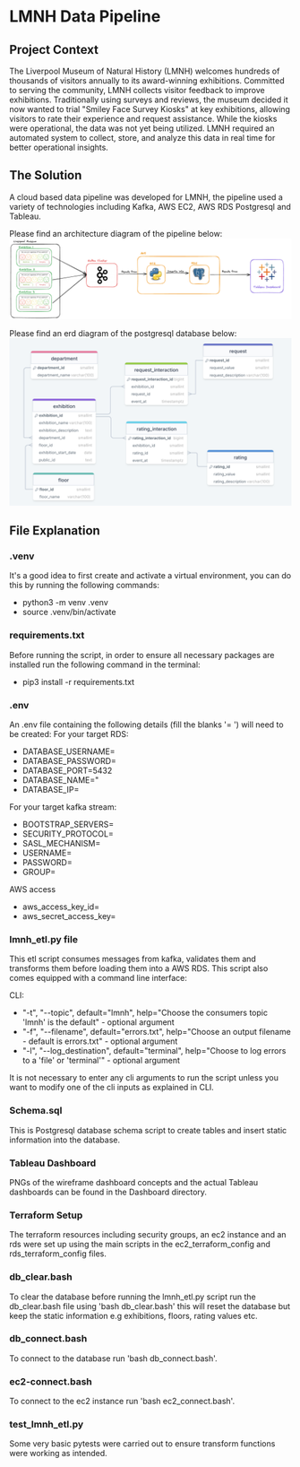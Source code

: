 # LMNH Data Pipeline

## Project Context

The Liverpool Museum of Natural History (LMNH) welcomes hundreds of thousands of visitors annually to its award-winning exhibitions. Committed to serving the community, LMNH collects visitor feedback to improve exhibitions. Traditionally using surveys and reviews, the museum decided it now wanted to trial "Smiley Face Survey Kiosks" at key exhibitions, allowing visitors to rate their experience and request assistance. While the kiosks were operational, the data was not yet being utilized. LMNH required an automated system to collect, store, and analyze this data in real time for better operational insights.

## The Solution 

A cloud based data pipeline was developed for LMNH, the pipeline used a variety of technologies including Kafka, AWS EC2, AWS RDS Postgresql and Tableau.

Please find an architecture diagram of the pipeline below:
![Architecture Diagram](architecture-diagram.png)

Please find an erd diagram of the postgresql database below:
![ERD Diagram](erd-diagram.png)

## File Explanation 

### .venv
It's a good idea to first create and activate a virtual environment, you can do this by running the following commands:
- python3 -m venv .venv
- source .venv/bin/activate

### requirements.txt
Before running the script, in order to ensure all necessary packages are installed run the following command in the terminal:
- pip3 install -r requirements.txt

### .env
An .env file containing the following details (fill the blanks '=      ') will need to be created:
For your target RDS:
- DATABASE_USERNAME=
- DATABASE_PASSWORD=
- DATABASE_PORT=5432
- DATABASE_NAME="
- DATABASE_IP=

For your target kafka stream:
- BOOTSTRAP_SERVERS=
- SECURITY_PROTOCOL=
- SASL_MECHANISM=
- USERNAME=
- PASSWORD=
- GROUP=

AWS access
- aws_access_key_id=
- aws_secret_access_key=

### lmnh_etl.py file
This etl script consumes messages from kafka, validates them and transforms them before loading them into a AWS RDS. This script also comes equipped with a command line interface:

CLI:
- "-t", "--topic", default="lmnh", help="Choose the consumers topic 'lmnh' is the default" - optional argument
- "-f", "--filename", default="errors.txt", help="Choose an output filename - default is errors.txt" - optional argument
- "-l", "--log_destination", default="terminal", help="Choose to log errors to a 'file' or 'terminal'" - optional argument

It is not necessary to enter any cli arguments to run the script unless you want to modify one of the cli inputs as explained in CLI.

### Schema.sql
This is Postgresql database schema script to create tables and insert static information into the database.

### Tableau Dashboard
PNGs of the wireframe dashboard concepts and the actual Tableau dashboards can be found in the Dashboard directory.

### Terraform Setup
The terraform resources including security groups, an ec2 instance and an rds were set up using the main scripts in the ec2_terraform_config and rds_terraform_config files.

### db_clear.bash
To clear the database before running the lmnh_etl.py script run the db_clear.bash file using 'bash db_clear.bash' this will reset the database but keep the static information e.g exhibitions, floors, rating values etc.

### db_connect.bash
To connect to the database run 'bash db_connect.bash'.

### ec2-connect.bash
To connect to the ec2 instance run 'bash ec2_connect.bash'.

### test_lmnh_etl.py
Some very basic pytests were carried out to ensure transform functions were working as intended.

